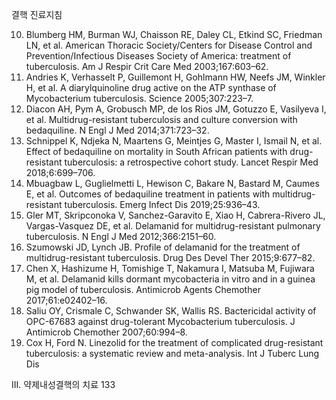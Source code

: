 결핵 진료지침

10. Blumberg HM, Burman WJ, Chaisson RE, Daley CL, Etkind SC, Friedman LN, et al. American Thoracic Society/Centers for Disease Control and Prevention/Infectious Diseases Society of America: treatment of tuberculosis. Am J Respir Crit Care Med 2003;167:603–62.
11. Andries K, Verhasselt P, Guillemont H, Gohlmann HW, Neefs JM, Winkler H, et al. A diarylquinoline drug active on the ATP synthase of Mycobacterium tuberculosis. Science 2005;307:223–7.
12. Diacon AH, Pym A, Grobusch MP, de los Rios JM, Gotuzzo E, Vasilyeva I, et al. Multidrug-resistant tuberculosis and culture conversion with bedaquiline. N Engl J Med 2014;371:723–32.
13. Schnippel K, Ndjeka N, Maartens G, Meintjes G, Master I, Ismail N, et al. Effect of bedaquiline on mortality in South African patients with drug-resistant tuberculosis: a retrospective cohort study. Lancet Respir Med 2018;6:699–706.
14. Mbuagbaw L, Guglielmetti L, Hewison C, Bakare N, Bastard M, Caumes E, et al. Outcomes of bedaquiline treatment in patients with multidrug-resistant tuberculosis. Emerg Infect Dis 2019;25:936–43.
15. Gler MT, Skripconoka V, Sanchez-Garavito E, Xiao H, Cabrera-Rivero JL, Vargas-Vasquez DE, et al. Delamanid for multidrug-resistant pulmonary tuberculosis. N Engl J Med 2012;366:2151–60.
16. Szumowski JD, Lynch JB. Profile of delamanid for the treatment of multidrug-resistant tuberculosis. Drug Des Devel Ther 2015;9:677–82.
17. Chen X, Hashizume H, Tomishige T, Nakamura I, Matsuba M, Fujiwara M, et al. Delamanid kills dormant mycobacteria in vitro and in a guinea pig model of tuberculosis. Antimicrob Agents Chemother 2017;61:e02402–16.
18. Saliu OY, Crismale C, Schwander SK, Wallis RS. Bactericidal activity of OPC-67683 against drug-tolerant Mycobacterium tuberculosis. J Antimicrob Chemother 2007;60:994–8.
19. Cox H, Ford N. Linezolid for the treatment of complicated drug-resistant tuberculosis: a systematic review and meta-analysis. Int J Tuberc Lung Dis

III. 약제내성결핵의 치료 133